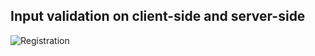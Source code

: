 Input validation on client-side and server-side
---

![Registration](csc322/blob/master/screenshots/register.png)